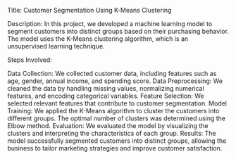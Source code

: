Title: Customer Segmentation Using K-Means Clustering

Description: In this project, we developed a machine learning model to segment customers into distinct groups based on their purchasing behavior. The model uses the K-Means clustering algorithm, which is an unsupervised learning technique.

Steps Involved:

Data Collection: We collected customer data, including features such as age, gender, annual income, and spending score.
Data Preprocessing: We cleaned the data by handling missing values, normalizing numerical features, and encoding categorical variables.
Feature Selection: We selected relevant features that contribute to customer segmentation.
Model Training: We applied the K-Means algorithm to cluster the customers into different groups. The optimal number of clusters was determined using the Elbow method.
Evaluation: We evaluated the model by visualizing the clusters and interpreting the characteristics of each group.
Results: The model successfully segmented customers into distinct groups, allowing the business to tailor marketing strategies and improve customer satisfaction.
